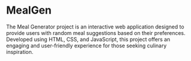 # MealGen
The Meal Generator project is an interactive web application designed to provide users with random meal suggestions based on their preferences. Developed using HTML, CSS, and JavaScript, this project offers an engaging and user-friendly experience for those seeking culinary inspiration.
